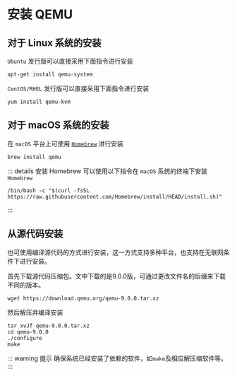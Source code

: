 # 安装 QEMU

## 对于 Linux 系统的安装

`Ubuntu` 发行版可以直接采用下面指令进行安装

```shell
apt-get install qemu-system
```

`CentOS/RHEL` 发行版可以直接采用下面指令进行安装

```shell
yum install qemu-kvm
```

## 对于 macOS 系统的安装

在 `macOS` 平台上可使用 [`Homebrew`](https://brew.sh) 进行安装

```shell
brew install qemu
```

::: details 安装 Homebrew
可以使用以下指令在 `macOS` 系统的终端下安装 `Homebrew`

```shell
/bin/bash -c "$(curl -fsSL https://raw.githubusercontent.com/Homebrew/install/HEAD/install.sh)"
```
:::

## 从源代码安装

也可使用编译源代码的方式进行安装，这一方式支持多种平台，也支持在无联网条件下进行安装。

首先下载源代码压缩包。文中下载的是9.0.0版，可通过更改文件名的后缀来下载不同的版本。

```shell
wget https://download.qemu.org/qemu-9.0.0.tar.xz
```

然后解压并编译安装

```shell
tar xvJf qemu-9.0.0.tar.xz
cd qemu-9.0.0
./configure
make
```

::: warning 提示
确保系统已经安装了依赖的软件，如`make`及相应解压缩软件等。
:::
